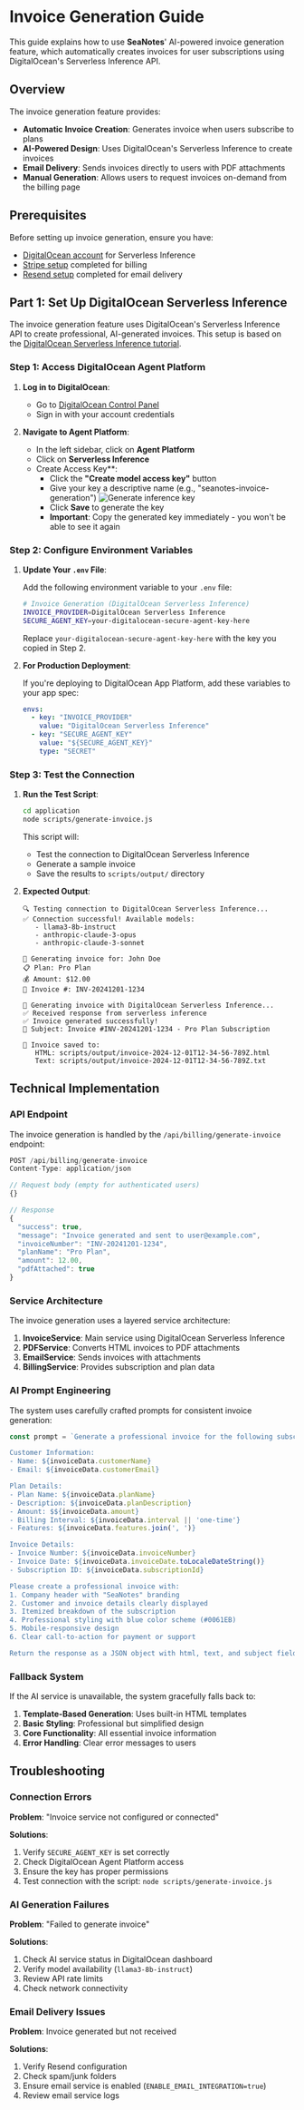 # Invoice Generation Guide

This guide explains how to use **SeaNotes**' AI-powered invoice generation feature, which automatically creates invoices for user subscriptions using DigitalOcean's Serverless Inference API.

## Overview

The invoice generation feature provides:

- **Automatic Invoice Creation**: Generates invoice when users subscribe to plans
- **AI-Powered Design**: Uses DigitalOcean's Serverless Inference to create invoices
- **Email Delivery**: Sends invoices directly to users with PDF attachments
- **Manual Generation**: Allows users to request invoices on-demand from the billing page

## Prerequisites

Before setting up invoice generation, ensure you have:

- [DigitalOcean account](https://cloud.digitalocean.com/registrations/new) for Serverless Inference
- [Stripe setup](./stripe-integration-guide.md) completed for billing
- [Resend setup](../README.md#part-2-set-up-email-provider-resend) completed for email delivery

## Part 1: Set Up DigitalOcean Serverless Inference

The invoice generation feature uses DigitalOcean's Serverless Inference API to create professional, AI-generated invoices. This setup is based on the [DigitalOcean Serverless Inference tutorial](https://www.digitalocean.com/community/tutorials/serverless-inference-gradientai).

### Step 1: Access DigitalOcean Agent Platform

1. **Log in to DigitalOcean**:
   - Go to [DigitalOcean Control Panel](https://cloud.digitalocean.com/)
   - Sign in with your account credentials

2. **Navigate to Agent Platform**:
   - In the left sidebar, click on **Agent Platform**
   - Click on **Serverless Inference**
   - Create Access Key**:
      - Click the **"Create model access key"** button
      - Give your key a descriptive name (e.g., "seanotes-invoice-generation")
      ![Generate inference key](./images/serverless-inference.png)
      - Click **Save** to generate the key
      - **Important**: Copy the generated key immediately - you won't be able to see it again

### Step 2: Configure Environment Variables

1. **Update Your `.env` File**:
   
   Add the following environment variable to your `.env` file:

   ```bash
   # Invoice Generation (DigitalOcean Serverless Inference)
   INVOICE_PROVIDER=DigitalOcean Serverless Inference
   SECURE_AGENT_KEY=your-digitalocean-secure-agent-key-here
   ```

   Replace `your-digitalocean-secure-agent-key-here` with the key you copied in Step 2.

2. **For Production Deployment**:
   
   If you're deploying to DigitalOcean App Platform, add these variables to your app spec:

   ```yaml
   envs:
     - key: "INVOICE_PROVIDER"
       value: "DigitalOcean Serverless Inference"
     - key: "SECURE_AGENT_KEY"
       value: "${SECURE_AGENT_KEY}"
       type: "SECRET"
   ```

### Step 3: Test the Connection

1. **Run the Test Script**:
   
   ```bash
   cd application
   node scripts/generate-invoice.js
   ```

   This script will:
   - Test the connection to DigitalOcean Serverless Inference
   - Generate a sample invoice
   - Save the results to `scripts/output/` directory

2. **Expected Output**:
   ```
   🔍 Testing connection to DigitalOcean Serverless Inference...
   ✅ Connection successful! Available models:
      - llama3-8b-instruct
      - anthropic-claude-3-opus
      - anthropic-claude-3-sonnet
   
   📄 Generating invoice for: John Doe
   📋 Plan: Pro Plan
   💰 Amount: $12.00
   📅 Invoice #: INV-20241201-1234
   
   🤖 Generating invoice with DigitalOcean Serverless Inference...
   ✅ Received response from serverless inference
   ✅ Invoice generated successfully!
   📧 Subject: Invoice #INV-20241201-1234 - Pro Plan Subscription
   
   💾 Invoice saved to:
      HTML: scripts/output/invoice-2024-12-01T12-34-56-789Z.html
      Text: scripts/output/invoice-2024-12-01T12-34-56-789Z.txt
   ```

## Technical Implementation

### API Endpoint

The invoice generation is handled by the `/api/billing/generate-invoice` endpoint:

```typescript
POST /api/billing/generate-invoice
Content-Type: application/json

// Request body (empty for authenticated users)
{}

// Response
{
  "success": true,
  "message": "Invoice generated and sent to user@example.com",
  "invoiceNumber": "INV-20241201-1234",
  "planName": "Pro Plan",
  "amount": 12.00,
  "pdfAttached": true
}
```

### Service Architecture

The invoice generation uses a layered service architecture:

1. **InvoiceService**: Main service using DigitalOcean Serverless Inference
2. **PDFService**: Converts HTML invoices to PDF attachments
3. **EmailService**: Sends invoices with attachments
4. **BillingService**: Provides subscription and plan data

### AI Prompt Engineering

The system uses carefully crafted prompts for consistent invoice generation:

```typescript
const prompt = `Generate a professional invoice for the following subscription:

Customer Information:
- Name: ${invoiceData.customerName}
- Email: ${invoiceData.customerEmail}

Plan Details:
- Plan Name: ${invoiceData.planName}
- Description: ${invoiceData.planDescription}
- Amount: $${invoiceData.amount}
- Billing Interval: ${invoiceData.interval || 'one-time'}
- Features: ${invoiceData.features.join(', ')}

Invoice Details:
- Invoice Number: ${invoiceData.invoiceNumber}
- Invoice Date: ${invoiceData.invoiceDate.toLocaleDateString()}
- Subscription ID: ${invoiceData.subscriptionId}

Please create a professional invoice with:
1. Company header with "SeaNotes" branding
2. Customer and invoice details clearly displayed
3. Itemized breakdown of the subscription
4. Professional styling with blue color scheme (#0061EB)
5. Mobile-responsive design
6. Clear call-to-action for payment or support

Return the response as a JSON object with html, text, and subject fields.`;
```

### Fallback System

If the AI service is unavailable, the system gracefully falls back to:

1. **Template-Based Generation**: Uses built-in HTML templates
2. **Basic Styling**: Professional but simplified design
3. **Core Functionality**: All essential invoice information
4. **Error Handling**: Clear error messages to users


## Troubleshooting

### Connection Errors

**Problem**: "Invoice service not configured or connected"

**Solutions**:
1. Verify `SECURE_AGENT_KEY` is set correctly
2. Check DigitalOcean Agent Platform access
3. Ensure the key has proper permissions
4. Test connection with the script: `node scripts/generate-invoice.js`

### AI Generation Failures

**Problem**: "Failed to generate invoice"

**Solutions**:
1. Check AI service status in DigitalOcean dashboard
2. Verify model availability (`llama3-8b-instruct`)
3. Review API rate limits
4. Check network connectivity

### Email Delivery Issues

**Problem**: Invoice generated but not received

**Solutions**:
1. Verify Resend configuration
2. Check spam/junk folders
3. Ensure email service is enabled (`ENABLE_EMAIL_INTEGRATION=true`)
4. Review email service logs





